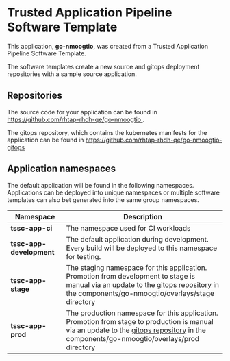 # Trusted Application Pipeline Software Template

This application, **go-nmoogtio**, was created from a Trusted Application Pipeline Software Template.

The software templates create a new source and gitops deployment repositories with a sample source application. 

## Repositories

The source code for your application can be found in [https://github.com/rhtap-rhdh-qe/go-nmoogtio ](https://github.com/rhtap-rhdh-qe/go-nmoogtio ).
 
The gitops repository, which contains the kubernetes manifests for the application can be found in 
[https://github.com/rhtap-rhdh-qe/go-nmoogtio-gitops ](https://github.com/rhtap-rhdh-qe/go-nmoogtio-gitops ) 

## Application namespaces 

The default application will be found in the following namespaces. Applications can be deployed into unique namespaces or multiple software templates can also bet generated into the same group namespaces.  

|  Namespace   |  Description   |  
| -------- | -------- |
| **tssc-app-ci** | The namespace used for CI workloads |
| **tssc-app-development** | The default application during development. Every build will be deployed to this namespace for testing. |
| **tssc-app-stage** | The staging namespace for this application. Promotion from development to stage is manual via an update to the [gitops repository](https://github.com/rhtap-rhdh-qe/go-nmoogtio-gitops ) in the components/go-nmoogtio/overlays/stage directory |
| **tssc-app-prod** | The production namespace for this application. Promotion from stage to production is manual via an update to the [gitops repository](https://github.com/rhtap-rhdh-qe/go-nmoogtio-gitops ) in the components/go-nmoogtio/overlays/prod directory |
